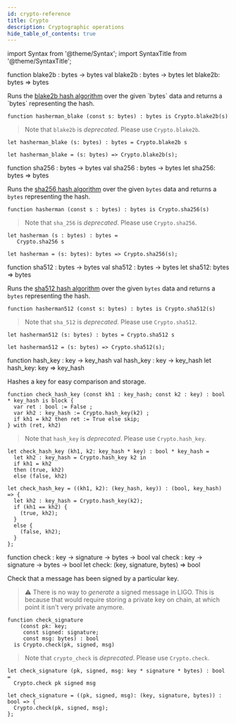 ```yaml
---
id: crypto-reference
title: Crypto
description: Cryptographic operations
hide_table_of_contents: true
---
```


import Syntax from '@theme/Syntax';
import SyntaxTitle from '@theme/SyntaxTitle';

<SyntaxTitle syntax="pascaligo">
function blake2b : bytes -> bytes
</SyntaxTitle>
<SyntaxTitle syntax="cameligo">
val blake2b : bytes -> bytes
</SyntaxTitle>
<SyntaxTitle syntax="reasonligo">
let blake2b: bytes => bytes
</SyntaxTitle>

Runs the [blake2b hash algorithm](https://en.wikipedia.org/wiki/BLAKE_(hash_function)#BLAKE2)
over the given `bytes` data and returns a `bytes` representing the hash.



<Syntax syntax="pascaligo">

```pascaligo
function hasherman_blake (const s: bytes) : bytes is Crypto.blake2b(s)
```

> Note that `blake2b` is *deprecated*. Please use `Crypto.blake2b`.

</Syntax>
<Syntax syntax="cameligo">

```cameligo
let hasherman_blake (s: bytes) : bytes = Crypto.blake2b s
```



</Syntax>
<Syntax syntax="reasonligo">

```reasonligo
let hasherman_blake = (s: bytes) => Crypto.blake2b(s);
```

</Syntax>

<SyntaxTitle syntax="pascaligo">
function sha256 : bytes -> bytes
</SyntaxTitle>
<SyntaxTitle syntax="cameligo">
val sha256 : bytes -> bytes
</SyntaxTitle>
<SyntaxTitle syntax="reasonligo">
let sha256: bytes => bytes
</SyntaxTitle>

Runs the [sha256 hash algorithm](https://en.wikipedia.org/wiki/SHA-2) over the given
`bytes` data and returns a `bytes` representing the hash.



<Syntax syntax="pascaligo">

```pascaligo
function hasherman (const s : bytes) : bytes is Crypto.sha256(s)
```

> Note that `sha_256` is *deprecated*. Please use `Crypto.sha256`.

</Syntax>
<Syntax syntax="cameligo">

```cameligo
let hasherman (s : bytes) : bytes =
   Crypto.sha256 s
```

</Syntax>
<Syntax syntax="reasonligo">

```reasonligo
let hasherman = (s: bytes): bytes => Crypto.sha256(s);
```

</Syntax>

<SyntaxTitle syntax="pascaligo">
function sha512 : bytes -> bytes
</SyntaxTitle>
<SyntaxTitle syntax="cameligo">
val sha512 : bytes -> bytes
</SyntaxTitle>
<SyntaxTitle syntax="reasonligo">
let sha512: bytes => bytes
</SyntaxTitle>

Runs the [sha512 hash algorithm](https://en.wikipedia.org/wiki/SHA-2) over the given
`bytes` data and returns a `bytes` representing the hash.



<Syntax syntax="pascaligo">

```pascaligo
function hasherman512 (const s: bytes) : bytes is Crypto.sha512(s)
```

> Note that `sha_512` is *deprecated*.  Please use `Crypto.sha512`.

</Syntax>
<Syntax syntax="cameligo">

```cameligo
let hasherman512 (s: bytes) : bytes = Crypto.sha512 s
```

</Syntax>
<Syntax syntax="reasonligo">

```reasonligo
let hasherman512 = (s: bytes) => Crypto.sha512(s);
```

</Syntax>

<SyntaxTitle syntax="pascaligo">
function hash_key : key -> key_hash
</SyntaxTitle>
<SyntaxTitle syntax="cameligo">
val hash_key : key -> key_hash
</SyntaxTitle>
<SyntaxTitle syntax="reasonligo">
let hash_key: key => key_hash
</SyntaxTitle>

Hashes a key for easy comparison and storage.



<Syntax syntax="pascaligo">

```pascaligo
function check_hash_key (const kh1 : key_hash; const k2 : key) : bool * key_hash is block {
  var ret : bool := False ;
  var kh2 : key_hash := Crypto.hash_key(k2) ;
  if kh1 = kh2 then ret := True else skip; 
} with (ret, kh2)
```

> Note that `hash_key` is *deprecated*. Please use `Crypto.hash_key`.

</Syntax>
<Syntax syntax="cameligo">

```cameligo
let check_hash_key (kh1, k2: key_hash * key) : bool * key_hash =
  let kh2 : key_hash = Crypto.hash_key k2 in
  if kh1 = kh2
  then (true, kh2)
  else (false, kh2)
```

</Syntax>
<Syntax syntax="reasonligo">

```reasonligo
let check_hash_key = ((kh1, k2): (key_hash, key)) : (bool, key_hash) => {
  let kh2 : key_hash = Crypto.hash_key(k2);
  if (kh1 == kh2) {
    (true, kh2);
  }
  else {
    (false, kh2);
  }
};
```

</Syntax>

<SyntaxTitle syntax="pascaligo">
function check : key -> signature -> bytes -> bool
</SyntaxTitle>
<SyntaxTitle syntax="cameligo">
val check : key -> signature -> bytes -> bool
</SyntaxTitle>
<SyntaxTitle syntax="reasonligo">
let check: (key, signature, bytes) => bool
</SyntaxTitle>

Check that a message has been signed by a particular key.

> ⚠️ There is no way to *generate* a signed message in LIGO. This is because that would require storing a private key on chain, at which point it isn't very private anymore.



<Syntax syntax="pascaligo">

```pascaligo
function check_signature
    (const pk: key;
     const signed: signature;
     const msg: bytes) : bool
  is Crypto.check(pk, signed, msg)
```

> Note that `crypto_check` is *deprecated*. Please use `Crypto.check`.

</Syntax>
<Syntax syntax="cameligo">

```cameligo
let check_signature (pk, signed, msg: key * signature * bytes) : bool =
  Crypto.check pk signed msg
```

</Syntax>
<Syntax syntax="reasonligo">

```reasonligo
let check_signature = ((pk, signed, msg): (key, signature, bytes)) : bool => {
  Crypto.check(pk, signed, msg);
};
```

</Syntax>

